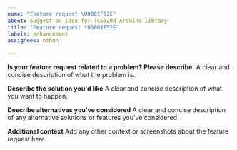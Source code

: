 ```yaml
---
name: "Feature request \U0001F52E"
about: Suggest an idea for TCS3200 Arduino library
title: "Feature request \U0001F52E"
labels: enhancement
assignees: nthnn

---
```


**Is your feature request related to a problem? Please describe.**
A clear and concise description of what the problem is.

**Describe the solution you'd like**
A clear and concise description of what you want to happen.

**Describe alternatives you've considered**
A clear and concise description of any alternative solutions or features you've considered.

**Additional context**
Add any other context or screenshots about the feature request here.
